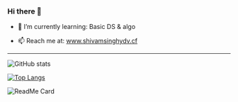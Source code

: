 ### Hi there 👋
- 🌱 I’m currently learning: Basic DS & algo

- 📫 Reach me at:            www.shivamsinghydv.cf

___________________________________________________
![GitHub stats](https://github-readme-stats.vercel.app/api?username=shivamsinghydv&theme=merko&show_icons=true)

[![Top Langs](https://github-readme-stats.vercel.app/api/top-langs/?username=shivamsinghydv&layout=compact&theme=merko&show_icons=true)](https://github.com/anuraghazra/github-readme-stats)

![ReadMe Card](https://github-readme-stats.vercel.app/api/pin/?username=shivamsinghydv&repo=&theme=merko&show_icons=true)

<!--
**shivamsinghydv/shivamsinghydv** is a ✨ _special_ ✨ repository because its `README.md` (this file) appears on your GitHub profile.

Here are some ideas to get you started:

- 🔭 I’m currently working on ...
- 🌱 I’m currently learning ...
- 👯 I’m looking to collaborate on ...
- 🤔 I’m looking for help with ...
- 💬 Ask me about ...
- 📫 How to reach me: ...
- 😄 Pronouns: ...
- ⚡ Fun fact: ...
-->

